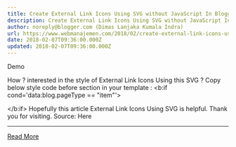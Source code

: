```yaml
---
title: Create External Link Icons Using SVG without JavaScript In Blogger
description: Create External Link Icons Using SVG without JavaScript In Blogger
author: noreply@blogger.com (Dimas Lanjaka Kumala Indra)
url: https://www.webmanajemen.com/2018/02/create-external-link-icons-using-svg.html
date: 2018-02-07T09:36:00.000Z
updated: 2018-02-07T09:36:00.000Z
---
```


Demo


How ? interested in the style of External Link Icons Using this SVG ? 
Copy below style code before </head> section in your template : 
<b:if cond='data:blog.pageType == &quot;item&quot;'>
<style>
/*<![CDATA[*/
.post-body a[href^="http://"]:after,
.post-body a[href^="https://"]:after {
  content: '';
  background: url("data:image/svg+xml;charset=utf8,%3csvg viewBox='0 0 24 24' width='16' height='16' xmlns='http://www.w3.org/2000/svg' xmlns:xlink='http://www.w3.org/1999/xlink'%3e%3cg%3e%3cpath style='fill:%23e8554e' d='M14,3V5H17.59L7.76,14.83L9.17,16.24L19,6.41V10H21V3M19,19H5V5H12V3H5C3.89,3 3,3.9 3,5V19A2,2 0 0,0 5,21H19A2,2 0 0,0 21,19V12H19V19Z'%3e%3c/path%3e%3c/g%3e%3c/svg%3e") no-repeat;
  background-size: 14px 14px;
  width: 14px;
  height: 14px;
  display: inline-block;
  margin-left: 3px;
  vertical-align: -2px
}.post-body .tr-caption-container a:after,
.post-body .separator a:after,
.post-body a[href^="http://www.webmanajemen.com/"]:after,
.post-body a[href^="https://www.webmanajemen.com/"]:after {
  content: '';
  background: 0 0;
  width: 0;
  height: 0;
  margin-left: 0
}/*]]>*/
</style>
</b:if>
Hopefully this article External Link Icons Using SVG  is helpful. Thank you for visiting.
Source: Here<hr/> <a href="https://www.webmanajemen.com/2018/02/create-external-link-icons-using-svg.html" rel="follow" class="button" id="read-more">Read More</a>